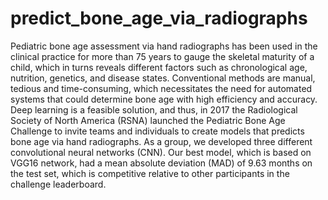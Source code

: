 # predict_bone_age_via_radiographs

Pediatric bone age assessment via hand radiographs has been used in the clinical practice for more 
than 75 years to gauge the skeletal maturity of a child, which in turns reveals different factors such
as chronological age, nutrition, genetics, and disease states. Conventional methods are manual,
tedious and time-consuming, which necessitates the need for automated systems that could
determine bone age with high efficiency and accuracy. Deep learning is a feasible solution, and
thus, in 2017 the Radiological Society of North America (RSNA) launched the Pediatric Bone
Age Challenge to invite teams and individuals to create models that predicts bone age via hand
radiographs. As a group, we developed three different convolutional neural networks (CNN). Our
best model, which is based on VGG16 network, had a mean absolute deviation (MAD) of 9.63
months on the test set, which is competitive relative to other participants in the challenge
leaderboard.
